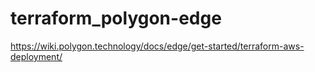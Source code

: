 # terraform_polygon-edge
https://wiki.polygon.technology/docs/edge/get-started/terraform-aws-deployment/
